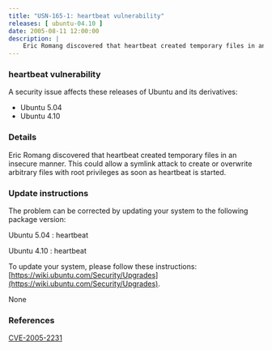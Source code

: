 ```yaml
---
title: "USN-165-1: heartbeat vulnerability"
releases: [ ubuntu-04.10 ]
date: 2005-08-11 12:00:00
description: |
    Eric Romang discovered that heartbeat created temporary files in an insecure manner. This could allow a symlink attack to create or overwrite arbitrary files with root privileges as soon as heartbeat is started.
--- 
```

 
### heartbeat vulnerability

A security issue affects these releases of Ubuntu and its derivatives:

* Ubuntu 5.04
* Ubuntu 4.10

### Details

Eric Romang discovered that heartbeat created temporary files in an insecure manner. This could allow a symlink attack to create or overwrite arbitrary files with root privileges as soon as heartbeat is started.

### Update instructions

The problem can be corrected by updating your system to the following package version:

Ubuntu 5.04
 : heartbeat 

Ubuntu 4.10
 : heartbeat 

To update your system, please follow these instructions: [https://wiki.ubuntu.com/Security/Upgrades](https://wiki.ubuntu.com/Security/Upgrades).

None

### References

 [CVE-2005-2231](http://people.ubuntu.com/~ubuntu-security/cve/CVE-2005-2231)
 
